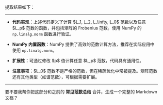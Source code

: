 
提取结果如下：

---

* **代码实现**：上述代码定义了计算 \$L\_1, L\_2, L\_\infty, L\_0\$ 范数以及任意 \$L\_p\$ 范数的函数，并包括矩阵的 Frobenius 范数。使用 NumPy 的 `np.linalg.norm` 函数进行验证。

* **NumPy 内置函数**：NumPy 提供了高效的范数计算方法，推荐在实际应用中使用 `np.linalg.norm`。

* **扩展性**：可通过修改 \$p\$ 值计算任意 \$L\_p\$ 范数，代码具有通用性。

* **注意事项**：\$L\_0\$ 范数不是严格的范数，但在稀疏优化中常被提及。矩阵范数还有其他类型（如谱范数），可根据需要扩展。

---

要不要我帮你把这部分和之前的 **常见范数总结** 合并，生成一个完整的 Markdown 文档？
